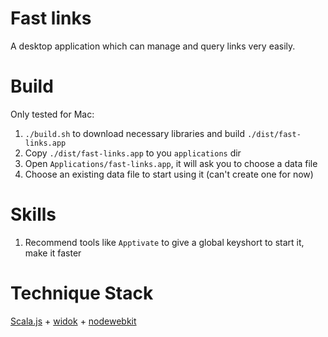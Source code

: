 Fast links
==========

A desktop application which can manage and query links very easily.

Build
=====

Only tested for Mac:

1. `./build.sh` to download necessary libraries and build `./dist/fast-links.app`
2. Copy `./dist/fast-links.app` to you `applications` dir
3. Open `Applications/fast-links.app`, it will ask you to choose a data file
4. Choose an existing data file to start using it (can't create one for now)

Skills
======

1. Recommend tools like `Apptivate` to give a global keyshort to start it, make it faster

Technique Stack
================

[Scala.js](http://www.scala-js.org/) + [widok](https://github.com/widok/widok) + [nodewebkit](https://github.com/nwjs/nw.js/)
